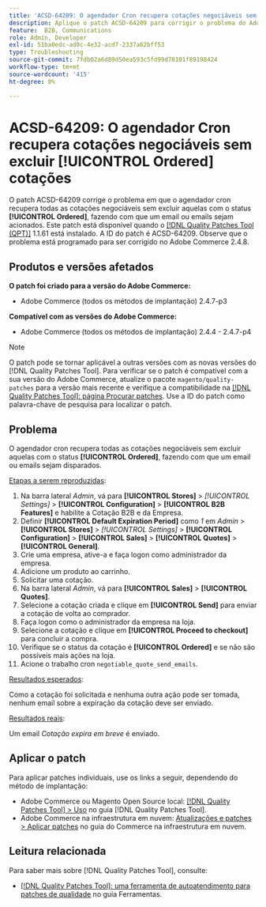 ```yaml
---
title: 'ACSD-64209: O agendador Cron recupera cotações negociáveis sem excluir [!UICONTROL Ordered] cotações'
description: Aplique o patch ACSD-64209 para corrigir o problema do Adobe Commerce em que o agendador cron recupera todas as cotações negociáveis sem excluir aquelas com o status [!UICONTROL Ordered], fazendo com que um email ou emails sejam acionados.
feature:  B2B, Communications
role: Admin, Developer
exl-id: 51ba0edc-ad0c-4e32-acd7-2337a62bff53
type: Troubleshooting
source-git-commit: 7fdb02a6d89d50ea593c5fd99d78101f89198424
workflow-type: tm+mt
source-wordcount: '415'
ht-degree: 0%

---
```


# ACSD-64209: O agendador Cron recupera cotações negociáveis sem excluir [!UICONTROL Ordered] cotações

O patch ACSD-64209 corrige o problema em que o agendador cron recupera todas as cotações negociáveis sem excluir aquelas com o status **[!UICONTROL Ordered]**, fazendo com que um email ou emails sejam acionados. Este patch está disponível quando o [[!DNL Quality Patches Tool (QPT)]](/help/tools/quality-patches-tool/quality-patches-tool-to-self-serve-quality-patches.md) 1.1.61 está instalado. A ID do patch é ACSD-64209. Observe que o problema está programado para ser corrigido no Adobe Commerce 2.4.8.

## Produtos e versões afetados

**O patch foi criado para a versão do Adobe Commerce:**

* Adobe Commerce (todos os métodos de implantação) 2.4.7-p3

**Compatível com as versões do Adobe Commerce:**

* Adobe Commerce (todos os métodos de implantação) 2.4.4 - 2.4.7-p4

>[!NOTE]
>
>O patch pode se tornar aplicável a outras versões com as novas versões do [!DNL Quality Patches Tool]. Para verificar se o patch é compatível com a sua versão do Adobe Commerce, atualize o pacote `magento/quality-patches` para a versão mais recente e verifique a compatibilidade na [[!DNL Quality Patches Tool]: página Procurar patches](https://experienceleague.adobe.com/tools/commerce-quality-patches/index.html?lang=pt-BR). Use a ID do patch como palavra-chave de pesquisa para localizar o patch.

## Problema

O agendador cron recupera todas as cotações negociáveis sem excluir aquelas com o status **[!UICONTROL Ordered]**, fazendo com que um email ou emails sejam disparados.

<u>Etapas a serem reproduzidas</u>:


1. Na barra lateral *Admin*, vá para **[!UICONTROL Stores]** > *[!UICONTROL Settings]* > **[!UICONTROL Configuration]** > **[!UICONTROL B2B Features]** e habilite a Cotação B2B e da Empresa.
1. Definir **[!UICONTROL Default Expiration Period]** como *1* em *Admin* > **[!UICONTROL Stores]** > *[!UICONTROL Settings]* > **[!UICONTROL Configuration]** > **[!UICONTROL Sales]** > **[!UICONTROL Quotes]** > **[!UICONTROL General]**.
1. Crie uma empresa, ative-a e faça logon como administrador da empresa.
1. Adicione um produto ao carrinho.
1. Solicitar uma cotação.
1. Na barra lateral *Admin*, vá para **[!UICONTROL Sales]** > **[!UICONTROL Quotes]**.
1. Selecione a cotação criada e clique em **[!UICONTROL Send]** para enviar a cotação de volta ao comprador.
1. Faça logon como o administrador da empresa na loja.
1. Selecione a cotação e clique em **[!UICONTROL Proceed to checkout]** para concluir a compra.
1. Verifique se o status da cotação é **[!UICONTROL Ordered]** e se não são possíveis mais ações na loja.
1. Acione o trabalho cron `negotiable_quote_send_emails`.


<u>Resultados esperados</u>:

Como a cotação foi solicitada e nenhuma outra ação pode ser tomada, nenhum email sobre a expiração da cotação deve ser enviado.

<u>Resultados reais</u>:

Um email *Cotação expira em breve* é enviado.

## Aplicar o patch

Para aplicar patches individuais, use os links a seguir, dependendo do método de implantação:

* Adobe Commerce ou Magento Open Source local: [[!DNL Quality Patches Tool] > Uso](/help/tools/quality-patches-tool/usage.md) no guia [!DNL Quality Patches Tool].
* Adobe Commerce na infraestrutura em nuvem: [Atualizações e patches > Aplicar patches](https://experienceleague.adobe.com/docs/commerce-cloud-service/user-guide/develop/upgrade/apply-patches.html?lang=pt-BR) no guia do Commerce na infraestrutura em nuvem.

## Leitura relacionada

Para saber mais sobre [!DNL Quality Patches Tool], consulte:

* [[!DNL Quality Patches Tool]: uma ferramenta de autoatendimento para patches de qualidade](/help/tools/quality-patches-tool/quality-patches-tool-to-self-serve-quality-patches.md) no guia Ferramentas.
